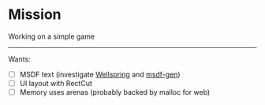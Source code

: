 # Mission

Working on a simple game

---

Wants:

- [ ] MSDF text (investigate [Wellspring](https://github.com/MoonsideGames/Wellspring) and [msdf-gen](https://github.com/Chlumsky/msdf-atlas-gen))
- [ ] UI layout with RectCut
- [ ] Memory uses arenas (probably backed by malloc for web)
